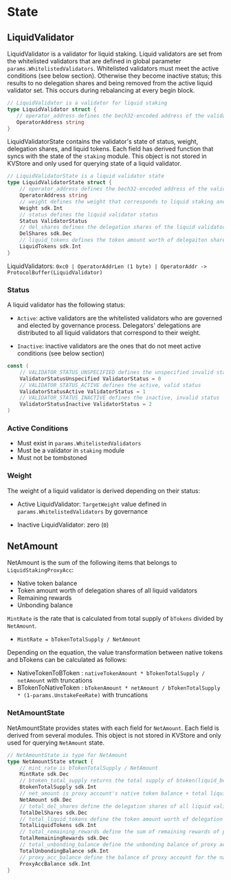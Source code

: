 <!-- order: 2 -->

# State

## LiquidValidator

LiquidValidator is a validator for liquid staking. Liquid validators are set from the whitelisted validators that are defined in global parameter `params.WhitelistedValidators`. Whitelisted validators must meet the active conditions (see below section). Otherwise they become inactive status; this results to no delegation shares and being removed from the active liquid validator set. This occurs during rebalancing at every begin block. 

```go
// LiquidValidator is a validator for liquid staking
type LiquidValidator struct {
   // operator_address defines the bech32-encoded address of the validator operator
   OperatorAddress string 
}
```

LiquidValidatorState contains the validator's state of status, weight, delegation shares, and liquid tokens. Each field has derived function that syncs with the state of the `staking` module. This object is not stored in KVStore and only used for querying state of a liquid validator.

```go
// LiquidValidatorState is a liquid validator state
type LiquidValidatorState struct {
	// operator_address defines the bech32-encoded address of the validator operator
	OperatorAddress string
	// weight defines the weight that corresponds to liquid staking and unstaking amount
	Weight sdk.Int
	// status defines the liquid validator status
	Status ValidatorStatus
	// del_shares defines the delegation shares of the liquid validator
	DelShares sdk.Dec
	// liquid_tokens defines the token amount worth of delegaiton shares (slashing applied amount)
	LiquidTokens sdk.Int
}
```

LiquidValidators: `0xc0 | OperatorAddrLen (1 byte) | OperatorAddr -> ProtocolBuffer(LiquidValidator)`

### Status

A liquid validator has the following status:

- `Active`: active validators are the whitelisted validators who are governed and elected by governance process. Delegators' delegations are distributed to all liquid validators that correspond to their weight.

- `Inactive`: inactive validators are the ones that do not meet active conditions (see below section)

```go
const (
	// VALIDATOR_STATUS_UNSPECIFIED defines the unspecified invalid status
	ValidatorStatusUnspecified ValidatorStatus = 0
	// VALIDATOR_STATUS_ACTIVE defines the active, valid status
	ValidatorStatusActive ValidatorStatus = 1
	// VALIDATOR_STATUS_INACTIVE defines the inactive, invalid status
	ValidatorStatusInactive ValidatorStatus = 2
)
```

### Active Conditions

- Must exist in `params.WhitelistedValidators`
- Must be a validator in `staking` module
- Must not be tombstoned

### Weight

The weight of a liquid validator is derived depending on their status:

- Active LiquidValidator: `TargetWeight` value defined in `params.WhitelistedValidators` by governance

- Inactive LiquidValidator: zero (`0`)

## NetAmount

NetAmount is the sum of the following items that belongs to `LiquidStakingProxyAcc`:

- Native token balance
- Token amount worth of delegation shares of all liquid validators
- Remaining rewards 
- Unbonding balance

`MintRate` is the rate that is calculated from total supply of `bTokens` divided by `NetAmount`. 
- `MintRate = bTokenTotalSupply / NetAmount` 

Depending on the equation, the value transformation between native tokens and bTokens can be calculated as follows:

- NativeTokenToBToken : `nativeTokenAmount * bTokenTotalSupply / netAmount` with truncations
- BTokenToNativeToken : `bTokenAmount * netAmount / bTokenTotalSupply * (1-params.UnstakeFeeRate)` with truncations


### NetAmountState

NetAmountState provides states with each field for `NetAmount`. Each field is derived from several modules. This object is not stored in KVStore and only used for querying `NetAmount` state.

```go
// NetAmountState is type for NetAmount
type NetAmountState struct {
	// mint_rate is bTokenTotalSupply / NetAmount
	MintRate sdk.Dec
	// btoken_total_supply returns the total supply of btoken(liquid_bond_denom)
	BtokenTotalSupply sdk.Int
	// net_amount is proxy account's native token balance + total liquid tokens + total remaining rewards + total unbonding balance
	NetAmount sdk.Dec
	// total_del_shares define the delegation shares of all liquid validators
	TotalDelShares sdk.Dec
	// total_liquid_tokens define the token amount worth of delegation shares of all liquid validator (slashing applied amount)
	TotalLiquidTokens sdk.Int
	// total_remaining_rewards define the sum of remaining rewards of proxy account by all liquid validators
	TotalRemainingRewards sdk.Dec
	// total_unbonding_balance define the unbonding balance of proxy account by all liquid validator (slashing applied amount)
	TotalUnbondingBalance sdk.Int
	// proxy_acc_balance define the balance of proxy account for the native token
	ProxyAccBalance sdk.Int
}
```
